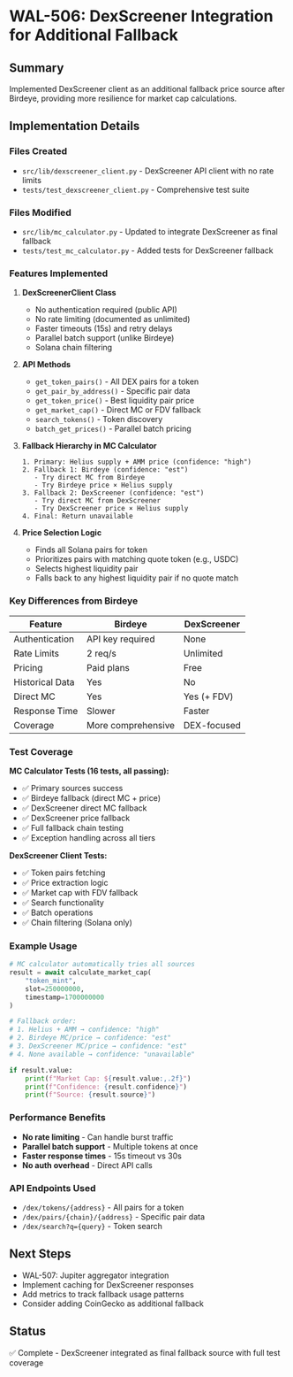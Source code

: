 # WAL-506: DexScreener Integration for Additional Fallback

## Summary
Implemented DexScreener client as an additional fallback price source after Birdeye, providing more resilience for market cap calculations.

## Implementation Details

### Files Created
- `src/lib/dexscreener_client.py` - DexScreener API client with no rate limits
- `tests/test_dexscreener_client.py` - Comprehensive test suite

### Files Modified
- `src/lib/mc_calculator.py` - Updated to integrate DexScreener as final fallback
- `tests/test_mc_calculator.py` - Added tests for DexScreener fallback

### Features Implemented

1. **DexScreenerClient Class**
   - No authentication required (public API)
   - No rate limiting (documented as unlimited)
   - Faster timeouts (15s) and retry delays
   - Parallel batch support (unlike Birdeye)
   - Solana chain filtering

2. **API Methods**
   - `get_token_pairs()` - All DEX pairs for a token
   - `get_pair_by_address()` - Specific pair data
   - `get_token_price()` - Best liquidity pair price
   - `get_market_cap()` - Direct MC or FDV fallback
   - `search_tokens()` - Token discovery
   - `batch_get_prices()` - Parallel batch pricing

3. **Fallback Hierarchy in MC Calculator**
   ```
   1. Primary: Helius supply + AMM price (confidence: "high")
   2. Fallback 1: Birdeye (confidence: "est")
      - Try direct MC from Birdeye
      - Try Birdeye price × Helius supply
   3. Fallback 2: DexScreener (confidence: "est")
      - Try direct MC from DexScreener
      - Try DexScreener price × Helius supply
   4. Final: Return unavailable
   ```

4. **Price Selection Logic**
   - Finds all Solana pairs for token
   - Prioritizes pairs with matching quote token (e.g., USDC)
   - Selects highest liquidity pair
   - Falls back to any highest liquidity pair if no quote match

### Key Differences from Birdeye

| Feature | Birdeye | DexScreener |
|---------|---------|-------------|
| Authentication | API key required | None |
| Rate Limits | 2 req/s | Unlimited |
| Pricing | Paid plans | Free |
| Historical Data | Yes | No |
| Direct MC | Yes | Yes (+ FDV) |
| Response Time | Slower | Faster |
| Coverage | More comprehensive | DEX-focused |

### Test Coverage
**MC Calculator Tests (16 tests, all passing):**
- ✅ Primary sources success
- ✅ Birdeye fallback (direct MC + price)
- ✅ DexScreener direct MC fallback
- ✅ DexScreener price fallback
- ✅ Full fallback chain testing
- ✅ Exception handling across all tiers

**DexScreener Client Tests:**
- ✅ Token pairs fetching
- ✅ Price extraction logic
- ✅ Market cap with FDV fallback
- ✅ Search functionality
- ✅ Batch operations
- ✅ Chain filtering (Solana only)

### Example Usage
```python
# MC calculator automatically tries all sources
result = await calculate_market_cap(
    "token_mint",
    slot=250000000,
    timestamp=1700000000
)

# Fallback order:
# 1. Helius + AMM → confidence: "high"
# 2. Birdeye MC/price → confidence: "est"
# 3. DexScreener MC/price → confidence: "est"
# 4. None available → confidence: "unavailable"

if result.value:
    print(f"Market Cap: ${result.value:,.2f}")
    print(f"Confidence: {result.confidence}")
    print(f"Source: {result.source}")
```

### Performance Benefits
- **No rate limiting** - Can handle burst traffic
- **Parallel batch support** - Multiple tokens at once
- **Faster response times** - 15s timeout vs 30s
- **No auth overhead** - Direct API calls

### API Endpoints Used
- `/dex/tokens/{address}` - All pairs for a token
- `/dex/pairs/{chain}/{address}` - Specific pair data
- `/dex/search?q={query}` - Token search

## Next Steps
- WAL-507: Jupiter aggregator integration
- Implement caching for DexScreener responses
- Add metrics to track fallback usage patterns
- Consider adding CoinGecko as additional fallback

## Status
✅ Complete - DexScreener integrated as final fallback source with full test coverage 